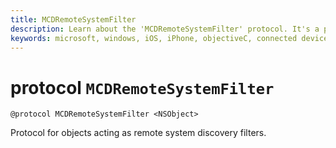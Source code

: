 ```yaml
---
title: MCDRemoteSystemFilter
description: Learn about the 'MCDRemoteSystemFilter' protocol. It's a protocol for objects acting as remote system discovery filters.
keywords: microsoft, windows, iOS, iPhone, objectiveC, connected devices, Project Rome
---
```


# protocol `MCDRemoteSystemFilter`

```
@protocol MCDRemoteSystemFilter <NSObject>
```

Protocol for objects acting as remote system discovery filters.

